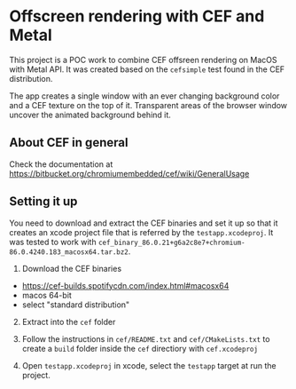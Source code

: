 # Offscreen rendering with CEF and Metal

This project is a POC  work to combine CEF offsreen rendering on MacOS with Metal API. It was created based on the `cefsimple` test  found in the CEF distribution. 

The app creates a single window with an ever changing background color and a CEF texture on the top of it. Transparent areas of the browser window uncover
the animated background behind it.

## About CEF in general
Check the documentation at https://bitbucket.org/chromiumembedded/cef/wiki/GeneralUsage


## Setting it up
You need to download and extract the CEF binaries and set it up so that it creates an xcode project file that is referred by the `testapp.xcodeproj`. 
It was tested to work with `cef_binary_86.0.21+g6a2c8e7+chromium-86.0.4240.183_macosx64.tar.bz2`.

1. Download the CEF binaries

- https://cef-builds.spotifycdn.com/index.html#macosx64
- macos 64-bit
- select "standard distribution"

2. Extract into the `cef` folder

3. Follow the instructions in `cef/README.txt` and `cef/CMakeLists.txt` to create a `build` folder inside the `cef` directiory with `cef.xcodeproj`

4. Open `testapp.xcodeproj` in xcode, select the `testapp` target at run the project.
